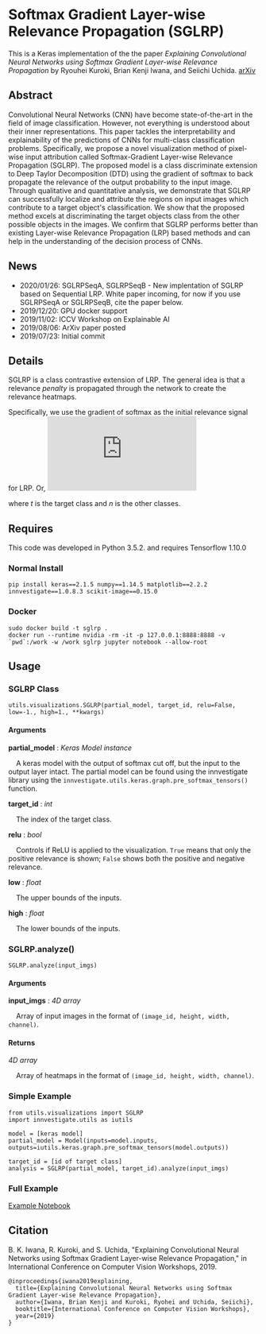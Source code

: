 # Softmax Gradient Layer-wise Relevance Propagation (SGLRP)

This is a Keras implementation of the the paper *Explaining Convolutional Neural Networks using Softmax Gradient Layer-wise Relevance Propagation* by Ryouhei Kuroki, Brian Kenji Iwana, and Seiichi Uchida. [arXiv](https://arxiv.org/abs/1908.04351)

## Abstract

Convolutional Neural Networks (CNN) have become state-of-the-art in the field of image classification. However, not everything is understood about their inner representations. This paper tackles the interpretability and explainability of the predictions of CNNs for multi-class classification problems. Specifically, we propose a novel visualization method of pixel-wise input attribution called Softmax-Gradient Layer-wise Relevance Propagation (SGLRP). The proposed model is a class discriminate extension to Deep Taylor Decomposition (DTD) using the gradient of softmax to back propagate the relevance of the output probability to the input image. Through qualitative and quantitative analysis, we demonstrate that SGLRP can successfully localize and attribute the regions on input images which contribute to a target object's classification. We show that the proposed method excels at discriminating the target objects class from the other possible objects in the images. We confirm that SGLRP performs better than existing Layer-wise Relevance Propagation (LRP) based methods and can help in the understanding of the decision process of CNNs. 

## News

- 2020/01/26: SGLRPSeqA, SGLRPSeqB - New implentation of SGLRP based on Sequential LRP. White paper incoming, for now if you use SGLRPSeqA or SGLRPSeqB, cite the paper below.
- 2019/12/20: GPU docker support
- 2019/11/02: ICCV Workshop on Explainable AI
- 2019/08/06: ArXiv paper posted
- 2019/07/23: Initial commit

## Details

SGLRP is a class contrastive extension of LRP. The general idea is that a relevance *penalty* is propagated through the network to create the relevance heatmaps. 

Specifically, we use the gradient of softmax as the initial relevance signal for LRP. Or,
![sglrpdef](https://latex.codecogs.com/gif.latex?R_%7Bn%7D%5E%7B%28L%29%7D%20%3D%20%5Cfrac%7B%5Cpartial%20%5Chat%7By%7D_t%7D%7B%5Cpartial%20z_n%7D%20%3D%20%5Cleft%5C%7B%5Cbegin%7Bmatrix%7D%20%26%20%5Chat%7By%7D_t%281-%5Chat%7By%7D_t%29%20%26%20n%3Dt%20%5C%5C%20%26%20-%20%5Chat%7By%7D_t%5Chat%7By%7D_n%20%26%20%5Cmathrm%7Botherwise%7D%2C%20%5Cend%7Bmatrix%7D%5Cright.)

where *t* is the target class and *n* is the other classes.

## Requires

This code was developed in Python 3.5.2. and requires Tensorflow 1.10.0

### Normal Install

```
pip install keras==2.1.5 numpy==1.14.5 matplotlib==2.2.2 innvestigate==1.0.8.3 scikit-image==0.15.0
```

### Docker

```
sudo docker build -t sglrp .
docker run --runtime nvidia -rm -it -p 127.0.0.1:8888:8888 -v `pwd`:/work -w /work sglrp jupyter notebook --allow-root
```

## Usage

### SGLRP Class

```
utils.visualizations.SGLRP(partial_model, target_id, relu=False, low=-1., high=1., **kwargs)
```
#### Arguments

**partial_model** : *Keras Model instance*

&nbsp;&nbsp;&nbsp;&nbsp;A keras model with the output of softmax cut off, but the input to the output layer intact. The partial model can be found using the innvestigate library using the ```innvestigate.utils.keras.graph.pre_softmax_tensors()``` function.
    
**target_id** : *int*

&nbsp;&nbsp;&nbsp;&nbsp;The index of the target class.
    
**relu** : *bool*

&nbsp;&nbsp;&nbsp;&nbsp;Controls if ReLU is applied to the visualization. ```True``` means that only the positive relevance is shown; ```False``` shows both the positive and negative relevance.
    
**low** : *float*

&nbsp;&nbsp;&nbsp;&nbsp;The upper bounds of the inputs.
    
**high** : *float*

&nbsp;&nbsp;&nbsp;&nbsp;The lower bounds of the inputs.
    
### SGLRP.analyze()
    
```
SGLRP.analyze(input_imgs)
```
#### Arguments

**input_imgs** : *4D array*

&nbsp;&nbsp;&nbsp;&nbsp;Array of input images in the format of ```(image_id, height, width, channel)```.
    

#### Returns

*4D array*

&nbsp;&nbsp;&nbsp;&nbsp;Array of heatmaps in the format of ```(image_id, height, width, channel)```.

### Simple Example

```
from utils.visualizations import SGLRP
import innvestigate.utils as iutils

model = [keras model]
partial_model = Model(inputs=model.inputs, outputs=iutils.keras.graph.pre_softmax_tensors(model.outputs)) 

target_id = [id of target class]
analysis = SGLRP(partial_model, target_id).analyze(input_imgs)

```

### Full Example

[Example Notebook](example.ipynb)

## Citation

B. K. Iwana, R. Kuroki, and S. Uchida, "Explaining Convolutional Neural Networks using Softmax Gradient Layer-wise Relevance Propagation," in International Conference on Computer Vision Workshops, 2019.

```
@inproceedings{iwana2019explaining,
  title={Explaining Convolutional Neural Networks using Softmax Gradient Layer-wise Relevance Propagation},
  author={Iwana, Brian Kenji and Kuroki, Ryohei and Uchida, Seiichi},
  booktitle={International Conference on Computer Vision Workshops},
  year={2019}
}
```
